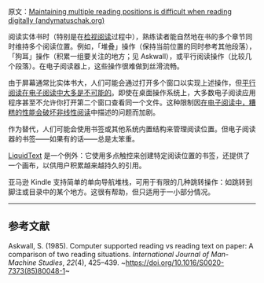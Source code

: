 原文：[Maintaining multiple reading positions is difficult when reading digitally (andymatuschak.org)](https://notes.andymatuschak.org/z7ZNevNutwN3wT5hTRLUipssHBNbxUWSyDHrr)

阅读实体书时（特别是在[检视阅读](https://notes.andymatuschak.org/z7nGeuP4x5jheM35njJFkr1Ss5CAu1S5WmwPg)过程中），熟练读者能自然地在书的多个章节同时维持多个阅读位置。例如，「堆叠」操作（保持当前位置的同时参考其他段落），「狗耳」操作（积累一组要关注的地方；见 Askwall），或平行阅读操作（比较几个段落）。在电子阅读器上，这些操作很难做到丝滑流畅。

由于屏幕通常比实体书大，人们可能会通过打开多个窗口以实现上述操作，但[平行阅读在电子阅读中大多是不可能的](https://notes.andymatuschak.org/z8KaXwxWaMdUbhKa3RC2zN8ZB36gfvWcoWmwR)。即使在桌面操作系统上，大多数电子阅读应用程序甚至不允许你打开第二个窗口查看同一个文件。这种限制因[在电子阅读中，糟糕的性能会破坏非线性阅读](https://notes.andymatuschak.org/z239u1Bav77BRcx7xyD49wF62wdvPY81S51Qv)中描述的问题而加剧。

作为替代，人们可能会使用书签或其他系统内置结构来管理阅读位置。但电子阅读器的书签——如果有的话——总是太笨重。

[LiquidText](https://notes.andymatuschak.org/z2fGXCnKwFV1jDmKsp15wkbV5WHSnLpy52Mq) 是一个例外：它使用多点触控来创建特定阅读位置的书签，还提供了一个画布，以供用户积累越来越持久的引用。

亚马逊 Kindle 支持简单的单向导航堆栈，可用于有限的几种跳转操作：如跳转到脚注或目录中的某个地方。这很有帮助，但只适用于一小部分情况。

------

## 参考文献

Askwall, S. (1985). Computer supported reading vs reading text on paper: A comparison of two reading situations. *International Journal of Man-Machine Studies*, *22*(4), 425–439. ~https://doi.org/10.1016/S0020-7373(85)80048-1~